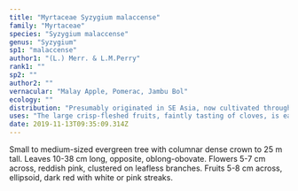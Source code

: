 ```yaml
---
title: "Myrtaceae Syzygium malaccense"
family: "Myrtaceae"
species: "Syzygium malaccense"
genus: "Syzygium"
sp1: "malaccense"
author1: "(L.) Merr. & L.M.Perry"
rank1: ""
sp2: ""
author2: ""
vernacular: "Malay Apple, Pomerac, Jambu Bol"
ecology: ""
distribution: "Presumably originated in SE Asia, now cultivated throughout the humid tropics especially in SE Asia, S Asia and the Pacific."
uses: "The large crisp-fleshed fruits, faintly tasting of cloves, is eaten raw and often used for preserves with other fruit."
date: 2019-11-13T09:35:09.314Z
---
```

Small to medium-sized evergreen tree with columnar dense crown to 25 m tall. Leaves 10-38 cm long, opposite, oblong-obovate. Flowers 5-7 cm across, reddish pink, clustered on leafless branches. Fruits 5-8 cm across, ellipsoid, dark red with white or pink streaks.